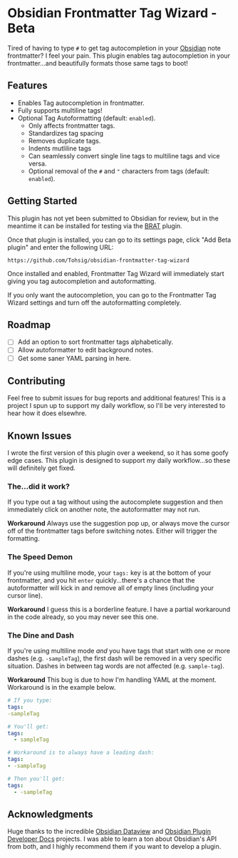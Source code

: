 # Obsidian Frontmatter Tag Wizard - Beta
Tired of having to type `#` to get tag autocompletion in your [Obsidian](https://obsidian.md/) note frontmatter? I feel your pain. This plugin enables tag autocompletion in your frontmatter...and beautifully formats those same tags to boot!

## Features
- Enables Tag autocompletion in frontmatter.
- Fully supports multiline tags!
- Optional Tag Autoformatting (default: `enabled`).
  - Only affects frontmatter tags.
  - Standardizes tag spacing
  - Removes duplicate tags.
  - Indents mutliline tags
  - Can seamlessly convert single line tags to multiline tags and vice versa.
  - Optional removal of the `#` and `"` characters from tags (default: `enabled`).

## Getting Started

This plugin has not yet been submitted to Obsidian for review, but in the meantime it can be installed for testing via the [BRAT](https://github.com/TfTHacker/obsidian42-brat) plugin.

Once that plugin is installed, you can go to its settings page, click "Add Beta plugin" and enter the following URL:
```
https://github.com/Tohsig/obsidian-frontmatter-tag-wizard
```

Once installed and enabled, Frontmatter Tag Wizard will immediately start giving you tag autocompletion and autoformatting.

If you only want the autocompletion, you can go to the Frontmatter Tag Wizard settings and turn off the autoformatting completely.

## Roadmap

- [ ] Add an option to sort frontmatter tags alphabetically.
- [ ] Allow autoformatter to edit background notes.
- [ ] Get some saner YAML parsing in here.

## Contributing
Feel free to submit issues for bug reports and additional features! This is a project I spun up to support my daily workflow, so I'll be very interested to hear how it does elsewhre.

## Known Issues
I wrote the first version of this plugin over a weekend, so it has some goofy edge cases. This plugin is designed to support my daily workflow...so these will definitely get fixed.

### The...did it work?
If you type out a tag without using the autocomplete suggestion and then immediately click on another note, the autoformatter may not run.

**Workaround**
Always use the suggestion pop up, or always move the cursor off of the frontmatter tags before switching notes. Either will trigger the formatting.

### The Speed Demon
If you're using multiline mode, your `tags:` key is at the bottom of your frontmatter, and you hit `enter` quickly...there's a chance that the autoformatter will kick in and remove all of empty lines (including your cursor line).

**Workaround**
I guess this is a borderline feature. I have a partial workaround in the code already, so you may never see this one.

### The Dine and Dash
If you're using multiline mode *and* you have tags that start with one or more dashes (e.g. `-sampleTag`), the first dash will be removed in a very specific situation. Dashes in between tag words are not affected (e.g. `sample-tag`).

**Workaround**
This bug is due to how I'm handling YAML at the moment. Workaround is in the example below.

```yaml
# If you type:
tags:
-sampleTag

# You'll get:
tags:
  - sampleTag

# Workaround is to always have a leading dash:
tags:
- -sampleTag

# Then you'll get:
tags:
  - -sampleTag
```

## Acknowledgments

Huge thanks to the incredible [Obsidian Dataview](https://github.com/blacksmithgu/obsidian-dataview) and [Obsidian Plugin Developer Docs](https://marcus.se.net/obsidian-plugin-docs/) projects. I was able to learn a ton about Obsidian's API from both, and I highly recommend them if you want to develop a plugin.
